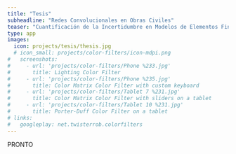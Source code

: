 ```yaml
---
title: "Tesis"
subheadline: "Redes Convolucionales en Obras Civiles"
teaser: "Cuantificación de la Incertidumbre en Modelos de Elementos Finitos Estocásticos mediante el Uso de Redes Neuronales Convolucionales"
type: app
images:
  icon: projects/tesis/thesis.jpg
  # icon_small: projects/color-filters/icon-mdpi.png
#   screenshots:
#     - url: 'projects/color-filters/Phone %233.jpg'
#       title: Lighting Color Filter
#     - url: 'projects/color-filters/Phone %235.jpg'
#       title: Color Matrix Color Filter with custom keyboard
#     - url: 'projects/color-filters/Tablet 7 %231.jpg'
#       title: Color Matrix Color Filter with sliders on a tablet
#     - url: 'projects/color-filters/Tablet 10 %231.jpg'
#       title: Porter-Duff Color Filter on a tablet
# links:
#   googleplay: net.twisterrob.colorfilters
---
```


PRONTO
